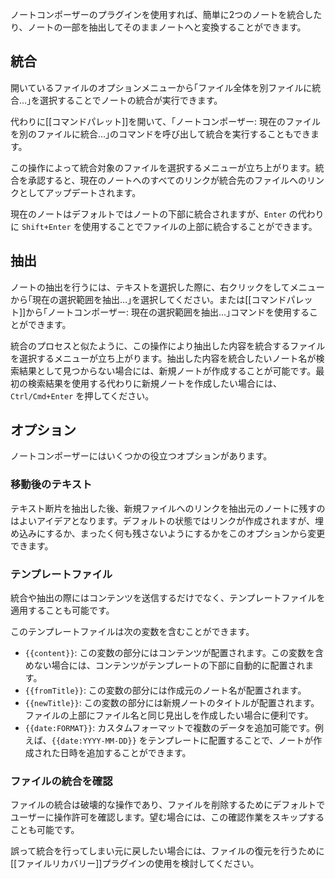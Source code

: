 ノートコンポーザーのプラグインを使用すれば、簡単に2つのノートを統合したり、ノートの一部を抽出してそのままノートへと変換することができます。

## 統合

開いているファイルのオプションメニューから｢ファイル全体を別ファイルに統合…｣を選択することでノートの統合が実行できます。

代わりに[[コマンドパレット]]を開いて、｢ノートコンポーザー: 現在のファイルを別のファイルに統合…｣のコマンドを呼び出して統合を実行することもできます。

この操作によって統合対象のファイルを選択するメニューが立ち上がります。統合を承認すると、現在のノートへのすべてのリンクが統合先のファイルへのリンクとしてアップデートされます。

現在のノートはデフォルトではノートの下部に統合されますが、`Enter` の代わりに `Shift+Enter` を使用することでファイルの上部に統合することができます。

## 抽出

ノートの抽出を行うには、テキストを選択した際に、右クリックをしてメニューから｢現在の選択範囲を抽出…｣を選択してください。または[[コマンドパレット]]から｢ノートコンポーザー: 現在の選択範囲を抽出…｣コマンドを使用することができます。

統合のプロセスと似たように、この操作により抽出した内容を統合するファイルを選択するメニューが立ち上がります。抽出した内容を統合したいノート名が検索結果として見つからない場合には、新規ノートが作成することが可能です。最初の検索結果を使用する代わりに新規ノートを作成したい場合には、`Ctrl/Cmd+Enter` を押してください。

## オプション

ノートコンポーザーにはいくつかの役立つオプションがあります。

### 移動後のテキスト

テキスト断片を抽出した後、新規ファイルへのリンクを抽出元のノートに残すのはよいアイデアとなります。デフォルトの状態ではリンクが作成されますが、埋め込みにするか、まったく何も残さないようにするかをこのオプションから変更できます。

### テンプレートファイル

統合や抽出の際にはコンテンツを送信するだけでなく、テンプレートファイルを適用することも可能です。

このテンプレートファイルは次の変数を含むことができます。

- `{{content}}`: この変数の部分にはコンテンツが配置されます。この変数を含めない場合には、コンテンツがテンプレートの下部に自動的に配置されます。
- `{{fromTitle}}`: この変数の部分には作成元のノート名が配置されます。
- `{{newTitle}}`: この変数の部分には新規ノートのタイトルが配置されます。ファイルの上部にファイル名と同じ見出しを作成したい場合に便利です。
- `{{date:FORMAT}}`: カスタムフォーマットで複数のデータを追加可能です。例えば、`{{date:YYYY-MM-DD}}` をテンプレートに配置することで、ノートが作成された日時を追加することができます。

### ファイルの統合を確認

ファイルの統合は破壊的な操作であり、ファイルを削除するためにデフォルトでユーザーに操作許可を確認します。望む場合には、この確認作業をスキップすることも可能です。

誤って統合を行ってしまい元に戻したい場合には、ファイルの復元を行うために[[ファイルリカバリー]]プラグインの使用を検討してください。

